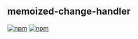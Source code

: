## memoized-change-handler

[![npm](https://img.shields.io/npm/v/memoized-change-handler.svg)](https://www.npmjs.com/package/memoized-change-handler)
[![npm](https://img.shields.io/npm/dt/memoized-change-handler.svg)](https://www.npmjs.com/package/memoized-change-handler)
